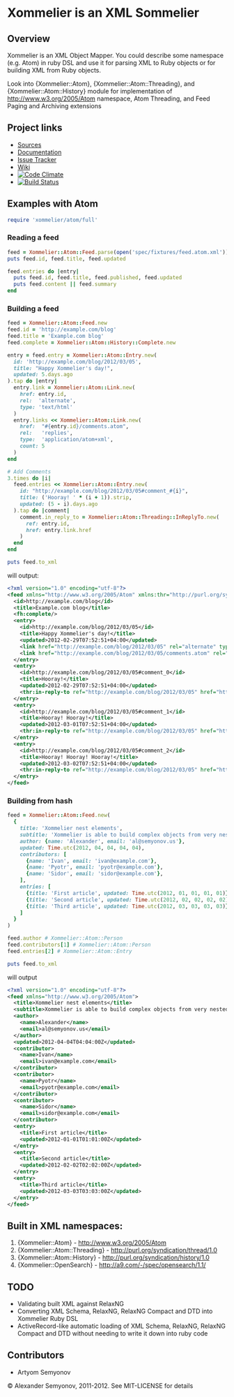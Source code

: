 # Xommelier is an XML Sommelier

## Overview

Xommelier is an XML Object Mapper. You could describe some namespace (e.g. Atom) in ruby DSL and use it for parsing XML to Ruby objects or for building XML from Ruby objects.

Look into {Xommelier::Atom}, {Xommelier::Atom::Threading}, and {Xommelier::Atom::History} module for implementation of http://www.w3.org/2005/Atom namespace, Atom Threading, and Feed Paging and Archiving extensions

## Project links

* [Sources](https://github.com/alsemyonov/xommelier)
* [Documentation](http://rubydoc.info/gems/xommelier)
* [Issue Tracker](https://github.com/alsemyonov/xommelier/issues)
* [Wiki](https://github.com/alsemyonov/xommelier/wiki)
* [![Code Climate](https://codeclimate.com/badge.png)](https://codeclimate.com/github/alsemyonov/xommelier)
* [![Build Status](https://travis-ci.org/alsemyonov/xommelier.png?branch=master)](http://travis-ci.org/alsemyonov/xommelier)

## Examples with Atom

```ruby
require 'xommelier/atom/full'
```

### Reading a feed

```ruby
feed = Xommelier::Atom::Feed.parse(open('spec/fixtures/feed.atom.xml'))
puts feed.id, feed.title, feed.updated

feed.entries do |entry|
  puts feed.id, feed.title, feed.published, feed.updated
  puts feed.content || feed.summary
end
```

### Building a feed

```ruby
feed = Xommelier::Atom::Feed.new
feed.id = 'http://example.com/blog'
feed.title = 'Example.com blog'
feed.complete = Xommelier::Atom::History::Complete.new

entry = feed.entry = Xommelier::Atom::Entry.new(
  id: 'http://example.com/blog/2012/03/05',
  title: "Happy Xommelier's day!",
  updated: 5.days.ago
).tap do |entry|
  entry.link = Xommelier::Atom::Link.new(
    href: entry.id,
    rel:  'alternate',
    type: 'text/html'
  )
  entry.links << Xommelier::Atom::Link.new(
    href:  "#{entry.id}/comments.atom",
    rel:   'replies',
    type:  'application/atom+xml',
    count: 5
  )
end

# Add Comments
3.times do |i|
  feed.entries << Xommelier::Atom::Entry.new(
    id: "http://example.com/blog/2012/03/05#comment_#{i}",
    title: ('Hooray! ' * (i + 1)).strip,
    updated: (5 - i).days.ago
  ).tap do |comment|
    comment.in_reply_to = Xommelier::Atom::Threading::InReplyTo.new(
      ref: entry.id,
      href: entry.link.href
    )
  end
end

puts feed.to_xml
```

will output:

```xml
<?xml version="1.0" encoding="utf-8"?>
<feed xmlns="http://www.w3.org/2005/Atom" xmlns:thr="http://purl.org/syndication/thread/1.0" xmlns:fh="http://purl.org/syndication/history/1.0">
  <id>http://example.com/blog</id>
  <title>Example.com blog</title>
  <fh:complete/>
  <entry>
    <id>http://example.com/blog/2012/03/05</id>
    <title>Happy Xommelier's day!</title>
    <updated>2012-02-29T07:52:51+04:00</updated>
    <link href="http://example.com/blog/2012/03/05" rel="alternate" type="text/html"/>
    <link href="http://example.com/blog/2012/03/05/comments.atom" rel="replies" type="application/atom+xml" thr:count="5"/>
  </entry>
  <entry>
    <id>http://example.com/blog/2012/03/05#comment_0</id>
    <title>Hooray!</title>
    <updated>2012-02-29T07:52:51+04:00</updated>
    <thr:in-reply-to ref="http://example.com/blog/2012/03/05" href="http://example.com/blog/2012/03/05"/>
  </entry>
  <entry>
    <id>http://example.com/blog/2012/03/05#comment_1</id>
    <title>Hooray! Hooray!</title>
    <updated>2012-03-01T07:52:51+04:00</updated>
    <thr:in-reply-to ref="http://example.com/blog/2012/03/05" href="http://example.com/blog/2012/03/05"/>
  </entry>
  <entry>
    <id>http://example.com/blog/2012/03/05#comment_2</id>
    <title>Hooray! Hooray! Hooray!</title>
    <updated>2012-03-02T07:52:51+04:00</updated>
    <thr:in-reply-to ref="http://example.com/blog/2012/03/05" href="http://example.com/blog/2012/03/05"/>
  </entry>
</feed>
```

### Building from hash

```ruby
feed = Xommelier::Atom::Feed.new(
  {
    title: 'Xommelier nest elements',
    subtitle: 'Xommelier is able to build complex objects from very nested hash',
    author: {name: 'Alexander', email: 'al@semyonov.us'},
    updated: Time.utc(2012, 04, 04, 04, 04),
    contributors: [
      {name: 'Ivan', email: 'ivan@example.com'},
      {name: 'Pyotr', email: 'pyotr@example.com'},
      {name: 'Sidor', email: 'sidor@example.com'},
    ],
    entries: [
      {title: 'First article', updated: Time.utc(2012, 01, 01, 01, 01)},
      {title: 'Second article', updated: Time.utc(2012, 02, 02, 02, 02)},
      {title: 'Third article', updated: Time.utc(2012, 03, 03, 03, 03)},
    ]
  }
)

feed.author # Xommelier::Atom::Person
feed.contributors[1] # Xommelier::Atom::Person
feed.entries[2] # Xommelier::Atom::Entry

puts feed.to_xml
```

will output

```xml
<?xml version="1.0" encoding="utf-8"?>
<feed xmlns="http://www.w3.org/2005/Atom">
  <title>Xommelier nest elements</title>
  <subtitle>Xommelier is able to build complex objects from very nested hash</subtitle>
  <author>
    <name>Alexander</name>
    <email>al@semyonov.us</email>
  </author>
  <updated>2012-04-04T04:04:00Z</updated>
  <contributor>
    <name>Ivan</name>
    <email>ivan@example.com</email>
  </contributor>
  <contributor>
    <name>Pyotr</name>
    <email>pyotr@example.com</email>
  </contributor>
  <contributor>
    <name>Sidor</name>
    <email>sidor@example.com</email>
  </contributor>
  <entry>
    <title>First article</title>
    <updated>2012-01-01T01:01:00Z</updated>
  </entry>
  <entry>
    <title>Second article</title>
    <updated>2012-02-02T02:02:00Z</updated>
  </entry>
  <entry>
    <title>Third article</title>
    <updated>2012-03-03T03:03:00Z</updated>
  </entry>
</feed>
```

## Built in XML namespaces:

1. {Xommelier::Atom} - http://www.w3.org/2005/Atom
2. {Xommelier::Atom::Threading} - http://purl.org/syndication/thread/1.0
3. {Xommelier::Atom::History} - http://purl.org/syndication/history/1.0
4. {Xommelier::OpenSearch} - http://a9.com/-/spec/opensearch/1.1/

## TODO

* Validating built XML against RelaxNG
* Converting XML Schema, RelaxNG, RelaxNG Compact and DTD into Xommelier Ruby DSL
* ActiveRecord-like automatic loading of XML Schema, RelaxNG, RelaxNG Compact and DTD without needing to write it down into ruby code

## Contributors

* Artyom Semyonov

© Alexander Semyonov, 2011-2012. See MIT-LICENSE for details
